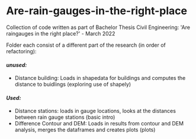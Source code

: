 # Are-rain-gauges-in-the-right-place
Collection of code written as part of Bachelor Thesis Civil Engineering:  'Are raingauges in the right place?' - March 2022

Folder each consist of a different part of the research (in order of refactoring):

#### _unused:_
- Distance building: Loads in shapedata for buildings and computes the distance to buidlings (exploring use of shapely)
#### _Used:_
- Distance stations: loads in gauge locations, looks at the distances between rain gauge stations (basic intro)
- Difference Contour and DEM: Loads in results from contour and DEM analysis, merges the dataframes and creates plots (plots)
